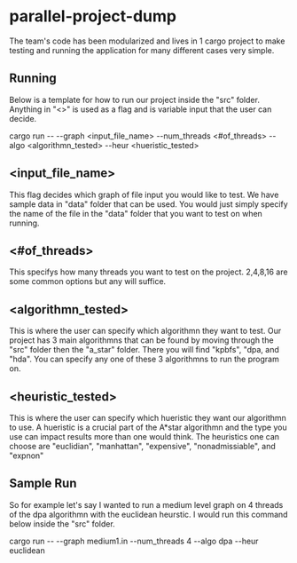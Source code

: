 # parallel-project-dump

The team's code has been modularized and lives in 1 cargo project to make testing and running the application for many different cases very simple.

## Running

Below is a template for how to run our project inside the "src" folder.  Anything in "<>" is used as a flag and is variable input that the user can decide.

cargo run -- --graph <input_file_name> --num_threads <#of_threads> --algo <algorithmn_tested> --heur <hueristic_tested>

## <input_file_name>

This flag decides which graph of file input you would like to test.  We have sample data in "data" folder that can be used.  You would just simply specify the name of the file in the "data" folder that you want to test on when running.

## <#of_threads>

This specifys how many threads you want to test on the project.  2,4,8,16 are some common options but any will suffice.

## <algorithmn_tested>

This is where the user can specify which algorithmn they want to test.  Our project has 3 main algorithmns that can be found by moving through the "src" folder then the "a_star" folder.  There you will find "kpbfs", "dpa, and "hda".  You can specify any one of these 3 algorithmns to run the program on.

## <heuristic_tested>

This is where the user can specify which hueristic they want our algorithmn to use.  A hueristic is a crucial part of the A*star algorithmn
and the type you use can impact results more than one would think.  The heuristics one can choose are "euclidian", "manhattan", "expensive", "nonadmissiable", 
and "expnon"

## Sample Run

So for example let's say I wanted to run a medium level graph on 4 threads of the dpa algorithmn with the euclidean heurstic.  I would run this command below inside the "src" folder.

cargo run -- --graph medium1.in --num_threads 4 --algo dpa --heur euclidean
  
